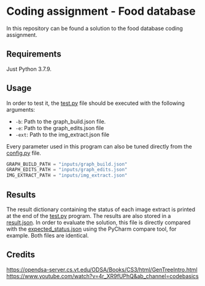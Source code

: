 # Coding assignment - Food database

In this repository can be found a solution to the food database coding assignment.

## Requirements

Just Python 3.7.9.

## Usage

In order to test it, the [test.py](https://github.com/alvarobasi/coding-assignment/blob/master/test.py) file should be executed with the following arguments:
- `-b`: Path to the graph_build.json file. 
- `-e`: Path to the graph_edits.json file
- `-ext`: Path to the img_extract.json file

Every parameter used in this program can also be tuned directly from the [config.py](https://github.com/alvarobasi/coding-assignment/blob/master/config.py) file.

```python
GRAPH_BUILD_PATH = "inputs/graph_build.json"
GRAPH_EDITS_PATH = "inputs/graph_edits.json"
IMG_EXTRACT_PATH = "inputs/img_extract.json"
```

## Results

The result dictionary containing the status of each image extract is printed at the end of the [test.py](https://github.com/alvarobasi/coding-assignment/blob/master/test.py) program. The results are also stored in a [result.json](https://github.com/alvarobasi/coding-assignment/blob/master/outputs/result.json). In order to evaluate the solution, this file is directly compared with the [expected_status.json](https://github.com/alvarobasi/coding-assignment/blob/master/inputs/expected_status.json) using the PyCharm compare tool, for example. Both files are identical.

## Credits

https://opendsa-server.cs.vt.edu/ODSA/Books/CS3/html/GenTreeIntro.html
https://www.youtube.com/watch?v=4r_XR9fUPhQ&ab_channel=codebasics
